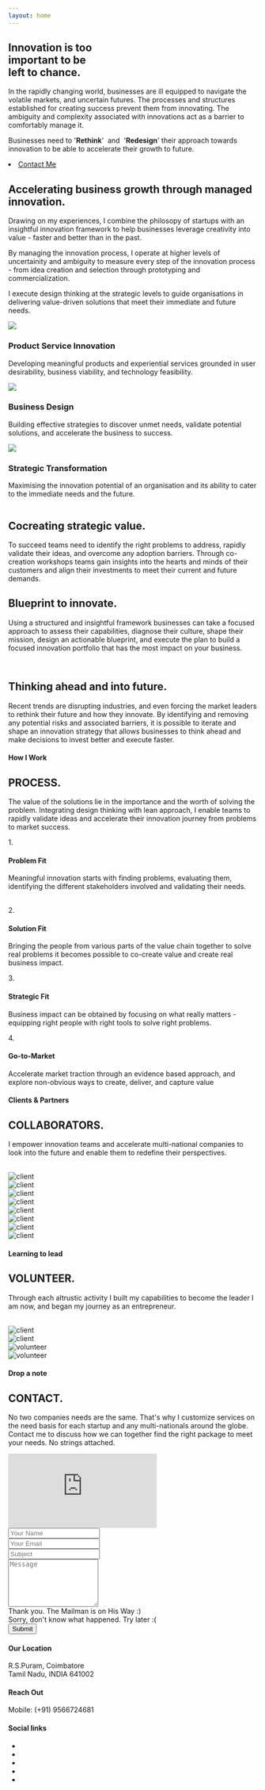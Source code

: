 ```yaml
---
layout: home
---
```

<!--
=================
Hero Area
================= 
-->
<!-- id="particles-js" -->
<section class="hero-area" >
<div class="container" >
<!--  <div class="row col-md-12 logo">
<nav class="navbar navbar-expand-md">
<a class="navbar-brand" href="<?php echo get_site_url().'/index.php">
<img src="/images/muku_logo_white.png" alt="logo" width="100" class="text-left">
</a>
</nav> 
</div>  -->
<div class="row">
<div class="col-md-6">
<div class="block">
<h1>Innovation is too <br> important to be <br>left to chance.</h1>
</div>
<!--<div class="video-player">
<img class="img-fluid rounded" src="images/slider/video-player-thumb.jpg" alt="">
<a class="play-icon" href="javascript:void(0)"> <i class="tf-ion-play" data-video="https://www.youtube.com/embed/g3-VxLQO7do?autoplay=1"></i> </a>
</div> -->
</div> 
<div class="col-md-6">
<div class="block">
<p>In the rapidly changing world, businesses are ill equipped to navigate the volatile markets, and uncertain futures. The processes and structures established for creating success prevent them from innovating. The ambiguity and complexity associated with innovations act as a barrier to comfortably manage it.  </p>
<p>Businesses need to '<b class="boldpink">Rethink</b>'&nbsp; and&nbsp; '<b class="boldpink">Redesign</b>' their approach towards innovation to be able to accelerate their growth to future.</p>
</div>
</div>
<div class="col-md-6">
<li>
<a href="#contact" target="" class="btn-main btn">Contact Me</a> 
</li>
<!--<div class="video-player">
<img class="img-fluid rounded" src="images/slider/video-player-thumb.jpg" alt="">
<a class="play-icon" href="javascript:void(0)"> <i class="tf-ion-play" data-video="https://www.youtube.com/embed/g3-VxLQO7do?autoplay=1"></i> </a>
</div> -->
</div>
</div>
<div class="row"> 
<div class="text-center col-12 pt-5 ">
<!--<div class="video-player">
<img class="img-fluid rounded" src="images/slider/video-player-thumb.jpg" alt="">
<a class="play-icon" href="javascript:void(0)"> <i class="tf-ion-play" data-video="https://www.youtube.com/embed/g3-VxLQO7do?autoplay=1"></i> </a>
</div> -->
<div class="col-1 mr-auto ml-auto text-center mt-5 pt-5 pb-2">
<a href="#about">
<i class="text-danger pr-2 text-center pl-2 fa fa-chevron-down"></i>
</a>
</div>
<div  class="anchorlink" id="about"></div>
</div>
</div>
</div>
</section> 
<!-- End of section -->

<!--
=================
About Section
================= 
-->

<section class="about-2 section" >
<div class="container">
<div class="row">
<div class="col-12 col-md-6">

<h2>Accelerating business growth through managed innovation.</h2>
</div>
<div class="col-12 col-md-6">
<p>Drawing on my experiences, I combine the philosopy of startups with an insightful innovation framework to help businesses leverage creativity into value - faster and better than in the past.</p>
<p>By managing the innovation process, I operate at higher levels of uncertainity and ambiguity to measure every step of the innovation process - from idea creation and selection through prototyping and commercialization. </p>
<p>I execute design thinking at the strategic levels to guide organisations in delivering value-driven solutions that meet their immediate and future needs.</p>
</div>
</div> 
<!-- End row -->
</div> 
<!-- End container -->
</section> 
<!-- End section -->
<section class="services section-xs" id="services">
<div class="container">
<div class="row">
<!-- Single Service Item -->
<div class="col-md-4 col-sm-6 col-xs-12">
<div class="service-block color-bg text-center">
<div class="service-icon text-center">
<img src="/images/icons/2x/lightbulb@2x.png">
</div>
<h3>Product Service Innovation</h3>
<p>Developing meaningful products and experiential services grounded in user desirability, business viability, and technology feasibility.</p>
</div>
</div>
<!-- End Single Service Item -->
<!-- Single Service Item -->
<div class="col-md-4 col-sm-6 col-xs-12">
<div class="service-block text-center">
<div class="service-icon text-center">
<img src="/images/icons/2x/strategy@2x.png"> 
</div>
<h3>Business Design</h3>
<p>Building effective strategies to discover unmet needs, validate potential solutions, and accelerate the business to success.</p>
</div>
</div>
<!-- End Single Service Item -->
<!-- Single Service Item -->
<div class="col-md-4 col-sm-6 col-xs-12 mx-auto">
<div class="service-block color-bg text-center">
<div class="service-icon text-center">
<img src="/images/icons/2x/telescope@2x.png">
</div>
<h3>Strategic Transformation</h3>
<p>Maximising the innovation potential of an organisation and its ability to cater to the immediate needs and the future.</p>
</div>
</div>
</div> 
<!-- End row -->
</div> 
<!-- End container -->
</section> 
<!-- End section -->
<section class="about section-sm" id="about">
<div class="container">
<div class="row mb-50 justify-content-center">
    <div class="col-md-5 col-sm-12 text-center pt-2" id="about-img1">
<!--         <div class="imgoverlay"></div>
 -->        <img src="/images/home/strategy-1.png" class="img-fluid rounded shadow" alt="">
    </div>
<div class="col-md-5 col-sm-12">
<div class="content">
<h2>Cocreating strategic value.</h2>
<p>To succeed teams need to identify the right problems to address, rapidly validate their ideas, and overcome any adoption barriers. Through co-creation workshops teams gain insights into the hearts and minds of their customers and align their investments to meet their current and future demands.</p>
</div>
<p></p>
</div>
</div>
<div class="row mb-50 justify-content-center">
<div class="col-md-5 col-sm-12 text-center">
<div class="content text-right">
<h2>Blueprint to innovate.</h2>
<p>Using a structured and insightful framework businesses can take a focused approach to assess their capabilities, diagnose their culture, shape their mission, design an actionable blueprint, and execute the plan to build a focused innovation portfolio that has the most impact on your business.&nbsp;</p>
</div>
</div>
<div class="col-md-5 col-sm-12">
<img src="/images/home/strategy-2.jpg" class="img-fluid rounded shadow" alt="">
<p></p>
</div>
</div>
<div class="row mb-50 justify-content-center">
<div class="col-md-5 col-sm-12 text-center pt-5">
<img src="/images/home/strategy-3.jpg" class="img-fluid rounded shadow" alt="">
</div>
<div class="col-md-5 col-sm-12">
<div class="content">
<h2></h2>
<h2 spellcheck="true" data-medium-editor-element="true" role="textbox" aria-multiline="true" data-medium-editor-editor-index="32" medium-editor-index="58d8fdab-fa3e-ea7c-c930-4fdbd06b08bc" data-placeholder="Type your text" data-medium-focused="true">Thinking ahead and into future.</h2>
<p>Recent trends are disrupting industries, and even forcing the market leaders to rethink their future and how they innovate. By identifying and removing any potential risks and associated barriers, it is possible to iterate and shape an innovation strategy that allows businesses to think ahead and make decisions to invest better and execute faster.&nbsp; &nbsp; &nbsp;</p>
</div>

<!-- End row -->
<div class="col-12 col-md-5 col-sm-12 text-center">
</div>
<div  class="anchorlink" id="process"></div>
</div>
</div> 
<!-- End row -->
</div> 
<!-- End container -->
</section> 
<!-- End section -->


<!--
=================
Process Section
================= 
-->

<section class="service-2 section bg-gray">
<div class="container">
<div class="row">
<div class="col">
<div class="title text-center">
<h4>How I Work</h4>
<h2>PROCESS.</h2>
<span class="border"></span>
<p>The value of the solutions lie in the importance and the worth of solving the problem. Integrating design thinking with lean approach, I enable teams to rapidly validate ideas and accelerate their innovation journey from problems to market success.</p>
</div>
</div>
</div>
<div class="row justify-content-center">
<div class="col-md-4 col-sm-6 p-0">
<div class="service-item text-center">
<span class="count">1.</span>
<i class="fa fa-puzzle-piece"></i>
<h4>Problem Fit</h4>
<p> Meaningful innovation starts with finding problems, evaluating them, identifying the different stakeholders involved and validating their needs. <br> <!-- By taking a 360 degree perspective across the whole value chain teams can gain a thorough understanding of their user's journey to further design new opportunities and experiences. -->&nbsp;</p>
</div>
</div>
<div class="col-md-4 col-sm-6 p-0">
<div class="service-item text-center">
<span class="count">2.</span>
<i class="fa-paper-plane fa"></i>
<h4>Solution Fit</h4>
<p>Bringing the people from various parts of the value chain together  to solve real problems it becomes possible to co-create value and create real business impact. <!-- . This dramatically speeds up the time-to-market and develop disruptive business. --></p>
</div>
</div>
<div class="w-100"></div>
<div class="col-md-4 col-sm-6 p-0">
<div class="service-item text-center">
<span class="count">3.</span>
<i class="fa-crosshairs fa"></i>
<h4>Strategic Fit</h4>
<p>Business impact can be obtained by focusing on what really matters - equipping right people with right tools to solve right problems. </p>
</div>
</div>
<div class="col-md-4 col-sm-6 p-0">
<div class="service-item text-center">
<span class="count">4.</span>
<i class="fa fa-rocket"></i>
<h4>Go-to-Market</h4>
<p>Accelerate market traction through an evidence based approach, and explore non-obvious ways to create, deliver, and capture value</p>
</div>
</div>
</div>
<div  class="anchorlink" id="work"></div>
<!-- End row -->
</div>
<!-- End container -->
</section>
<!-- End section -->

<!--
=================
Client section
================= 
-->
<section class="clients-table section " id="clients">
<div class="container">
<div class="row">
<div class="col">
<div class="title text-center">
<h4>Clients & Partners</h4>
<h2>COLLABORATORS.</h2>
<span class="border"></span>
<p>I empower innovation teams and accelerate multi-national companies to look into the future and enable them to redefine their perspectives.</p>
</div>
</div><br>
<div class="row">
<!-- single pricing table -->
<div class="col-md-3 col-sm-6 col-12 pb-4">
<div class="client-member text-center">
<div class="client-photo">
<!-- member photo -->
<img src="/images/client-logo/1-forge.png" alt="client" class="img-fluid">
<!-- /member photo -->
</div>
<!-- member name & designation -->
<!-- /member name & designation -->
</div>
</div>
<div class="col-md-3 col-sm-6 col-12">
<div class="client-member text-center">
<div class="client-photo">
<!-- member photo -->
<img src="/images/client-logo/2-rohrbeckheger.png" alt="client" class="img-fluid align-middle">
<!-- /member photo -->
</div>
<!-- member name & designation -->
<!-- /member name & designation -->
</div>
</div>
<div class="col-md-3 col-sm-6 col-12">
<div class="client-member text-center">
<div class="client-photo">
<!-- member photo -->
<img src="/images/client-logo/3-nokia.png" alt="client" class="img-fluid">
<!-- /member photo -->
</div>
<!-- member name & designation -->
<!-- /member name & designation -->
</div>
</div>

<div class="col-md-3 col-sm-6 col-12">
<div class="client-member text-center">
<div class="client-photo">
<!-- member photo -->
<img src="/images/client-logo/5-stepcharge.png" alt="client" class="img-fluid">
<!-- /member photo -->
</div>
<!-- member name & designation -->
<!-- /member name & designation -->
</div>
</div>
<div class="row">
<!-- single pricing table -->
<div class="col-md-3 col-sm-6 col-12">
<div class="client-member text-center">
<div class="client-photo">
<!-- member photo -->
<img src="/images/client-logo/4-robit.png" alt="client" class="img-fluid">
<!-- /member photo -->
</div>
<!-- member name & designation -->
<!-- /member name & designation -->
</div>
</div>

<div class="col-md-3 col-sm-6 col-12">
<div class="client-member text-center">
<div class="client-photo ">
<!-- member photo -->
<img src="/images/client-logo/6-finnair.png" alt="client" class="img-fluid">
<!-- /member photo -->
</div>
<!-- member name & designation -->
<!-- /member name & designation -->
</div>
</div>
<div class="col-md-3 col-sm-6 col-12">
<div class="client-member text-center">
<div class="client-photo">
<!-- member photo -->
<img src="/images/client-logo/7-wartsila.png" alt="client" class="img-fluid">
<!-- /member photo -->
</div>
<!-- member name & designation -->
<!-- /member name & designation -->
</div>
</div>

<div class="col-md-3 col-sm-6 col-12">
<div class="client-member text-center">
<div class="client-photo">
<!-- member photo -->
<img src="/images/client-logo/8-PTR.png" alt="client" class="img-fluid">
<!-- /member photo -->
</div>
<!-- member name & designation -->
<!-- /member name & designation -->
</div>
</div>

</div>
</div>
</div>
</div>
<!-- End container -->
</section>
<!-- End section -->

<section class="volunteer-table section " id="volunteer">
<div class="container">
<div class="row">
<div class="col col-12">
<div class="title text-center">
<h4>Learning to lead</h4>
<h2>VOLUNTEER.</h2>
<span class="border"></span>
<p>Through each altrustic activity I built my capabilities to become the leader I am now, and began my journey as an entrepreneur.</p>
</div>
</div><br>
<div class="row">
<!-- single pricing table -->
<div class="col-md-3 col-sm-6 col-12 pb-4">
<div class="client-member text-center">
<div class="client-photo">
<!-- member photo -->
<img src="/images/client-logo/1-slush.png" alt="client" class="img-fluid">
<!-- /member photo -->
</div>
<!-- member name & designation -->
<!-- /member name & designation -->
</div>
</div>
<div class="col-md-3 col-sm-6 col-12">
<div class="client-member text-center">
<div class="client-photo">
<!-- member photo -->
<img src="/images/client-logo/2-junction.png" alt="client" class="img-fluid align-middle">
<!-- /member photo -->
</div>
<!-- member name & designation -->
<!-- /member name & designation -->
</div>
</div>
<div class="col-md-3 col-sm-6 col-12">
<div class="client-member text-center">
<div class="client-photo">
<!-- member photo -->
<img src="/images/client-logo/3-EIA.png" alt="volunteer" class="img-fluid">
<!-- /member photo -->
</div>
<!-- member name & designation -->
<!-- /member name & designation -->
</div>
</div>

<div class="col-md-3 col-sm-6 col-12">
<div class="client-member text-center">
<div class="client-photo">
<!-- member photo -->
<img src="/images/client-logo/4-AIESEC.png" alt="volunteer" class="img-fluid">
<!-- /member photo -->
</div>
<!-- member name & designation -->
<!-- /member name & designation -->
</div>


</div>
</div>
</div>
</div><div class="anchorlink" id="contact"></div>
<!-- End container -->
</section>



<!--
=================
Contact Section
================= 
-->	

<section class="contact-us section bg-gray" >
<div class="container">
<div class="row">
<div class="col">
<div class="title text-center">
<h4>Drop a note</h4>
<h2>CONTACT.</h2>
<span class="border"></span>
<p>
No two companies needs are the same. That's why I customize services on the need basis for each startup and any multi-nationals around the globe. Contact me to discuss how we can together find the right package to meet your needs. 
No strings attached. <br><!-- 

Do you have a problem you need to define?<br>
Do you have an idea to take forward? <br>
Do you need help to rethink your strategy?<br>
Do you have a problem in taking your product to market?<br> -->
</p>
</div>
</div>
</div>
<div class="row">
<!-- Contact Details -->
<div class="col-12 col-md-6 col-md-3">
<div>
<div id="map">
<div class="mapouter"><div class="gmap_canvas">
<iframe id="gmap_canvas" src="https://maps.google.com/maps?q=78%20kavya%20fort%2C%20east%20lokamanya%20street%20rspuram%20coimbatore&t=&z=13&ie=UTF8&iwloc=&output=embed" frameborder="0" scrolling="no" marginheight="0" marginwidth="0"></iframe>
</div>
</div>
</div>
</div>

</div>
<!-- / End Contact Details -->

<!-- Contact Form -->
<div class="contact-form col-12 col-md-6 " >
<form id="contact-form" method="post" action="sendmail.php" role="form">
<div class="form-group">
<input type="text" placeholder="Your Name" class="form-control" name="name" id="name">
</div>

<div class="form-group">
<input type="email" placeholder="Your Email" class="form-control" name="email" id="email">
</div>

<div class="form-group">
<input type="text" placeholder="Subject" class="form-control" name="subject" id="subject">
</div>

<div class="form-group">
<textarea rows="6" placeholder="Message" class="form-control" name="message" id="message"></textarea>	
</div>

<div id="success" class="success">
Thank you. The Mailman is on His Way :)
</div>

<div id="error" class="error">
Sorry, don't know what happened. Try later :(
</div>

<div id="cf-submit">
<input type="submit" id="contact-submit" class="btn btn-transparent" value="Submit">
</div>						

</form>
</div>
<!-- ./End Contact Form -->
</div> <!-- end row -->
<div class="row">
<div class="col-12 col-md-4">
<div class="address-block contact-meta-block">
<i class="fa fa-map-marker"></i>
<h4>Our Location</h4>
<p> R.S.Puram, Coimbatore
<br>
Tamil Nadu, INDIA 641002 <br>

</p>

</div>
</div>
<div class="col-12 col-md-4">
<div class="phone-block contact-meta-block">
<i class="fa fa-phone"></i>
<h4>Reach Out</h4>
<p>
Mobile: (+91) 9566724681 <br>
</p>
</div>
</div>
<div class="col-12 col-md-4">
<div class="social-icons-block contact-meta-block">
<i class="fa fa-user"></i>
<h4>Social links</h4>
<ul class="list-inline social-icon">
<li class="list-inline-item"><a href="https://www.linkedin.com/in/mukundkulur/" target="_blank"><i class="fa fa-linkedin"></i></a></li>
<li class="list-inline-item"><a href="https://www.instagram.com/mukundkulur/" target="_blank"><i class="fa fa-instagram"></i></a></li>
<li class="list-inline-item"><a href="" target="_blank"><i class="fa fa-quora"></i></a></li>
<li class="list-inline-item"><a href="" target="_blank"><i class="fa fa-behance"></i></a></li>
<li class="list-inline-item"><a href="" target="_blank"><i class="fa fa-medium"></i></a></li>
</ul>
</div>
</div>
</div>		
</div> <!-- end container -->
</section> <!-- end section -->

<script src="/js/particle/particles.js"></script>
<script type="text/javascript">
particlesJS("particles-js",
{
 "particles": {
 "number": {
 "value": 80,
 "density": {
 "enable": true,
 "value_area": 800
 }
 },
 "color": {
 "value": "#ffffff"
 },
 "shape": {
 "type": "circle",
 "stroke": {
 "width": 0,
 "color": "#000000"
 },
 "polygon": {
 "nb_sides": 5
 },
 "image": {
 "src": "img/github.svg",
 "width": 100,
 "height": 100
 }
 },
 "opacity": {
 "value": 0.5,
 "random": false,
 "anim": {
 "enable": false,
 "speed": 1,
 "opacity_min": 0.1,
 "sync": false
 }
 },
 "size": {
 "value": 3,
 "random": true,
 "anim": {
 "enable": false,
 "speed": 40,
 "size_min": 0.1,
 "sync": false
 }
 },
 "line_linked": {
 "enable": true,
 "distance": 150,
 "color": "#ffffff",
 "opacity": 0.4,
 "width": 1
 },
 "move": {
 "enable": true,
 "speed": 6,
 "direction": "none",
 "random": false,
 "straight": false,
 "out_mode": "out",
 "bounce": false,
 "attract": {
 "enable": false,
 "rotateX": 600,
 "rotateY": 1200
 }
 }
 },
 "interactivity": {
 "detect_on": "canvas",
 "events": {
 "onhover": {
 "enable": true,
 "mode": "repulse"
 },
 "onclick": {
 "enable": true,
 "mode": "push"
 },
 "resize": true
 },
 "modes": {
 "grab": {
 "distance": 400,
 "line_linked": {
 "opacity": 1
 }
 },
 "bubble": {
 "distance": 400,
 "size": 40,
 "duration": 2,
 "opacity": 8,
 "speed": 3
 },
 "repulse": {
 "distance": 200,
 "duration": 0.4
 },
 "push": {
 "particles_nb": 4
 },
 "remove": {
 "particles_nb": 2
 }
 }
 },
 "retina_detect": true
});
</script>

